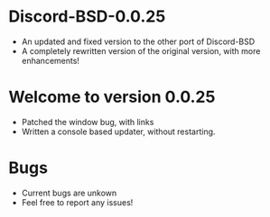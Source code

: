 # Discord-BSD-0.0.25
- An updated and fixed version to the other port of Discord-BSD
- A completely rewritten version of the original version, with more enhancements!

# Welcome to version 0.0.25 

- Patched the window bug, with links
- Written a console based updater, without restarting.

# Bugs

- Current bugs are unkown
- Feel free to report any issues!
